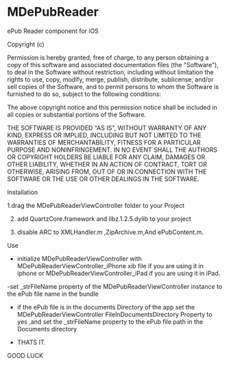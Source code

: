 MDePubReader
============

ePub Reader component for iOS

Copyright (c) <year> <copyright holders>

Permission is hereby granted, free of charge, to any person obtaining a copy of this software and associated documentation files (the "Software"), to deal in the Software without restriction, including without limitation the rights to use, copy, modify, merge, publish, distribute, sublicense, and/or sell copies of the Software, and to permit persons to whom the Software is furnished to do so, subject to the following conditions:

The above copyright notice and this permission notice shall be included in all copies or substantial portions of the Software.

THE SOFTWARE IS PROVIDED "AS IS", WITHOUT WARRANTY OF ANY KIND, EXPRESS OR IMPLIED, INCLUDING BUT NOT LIMITED TO THE WARRANTIES OF MERCHANTABILITY, FITNESS FOR A PARTICULAR PURPOSE AND NONINFRINGEMENT. IN NO EVENT SHALL THE AUTHORS OR COPYRIGHT HOLDERS BE LIABLE FOR ANY CLAIM, DAMAGES OR OTHER LIABILITY, WHETHER IN AN ACTION OF CONTRACT, TORT OR OTHERWISE, ARISING FROM, OUT OF OR IN CONNECTION WITH THE SOFTWARE OR THE USE OR OTHER DEALINGS IN THE SOFTWARE.


Installation

1.drag the MDePubReaderViewController folder to your Project 

2. add QuartzCore.framework and libz.1.2.5.dylib to your project

3. disable ARC to XMLHandler.m ,ZipArchive.m,And ePubContent.m.



Use

- initialize MDePubReaderViewController with MDePubReaderViewController_iPhone xib file if you are using it in iphone 
or MDePubReaderViewController_iPad if you are using it in iPad.

-set _strFileName property of the MDePubReaderViewController instance to the ePub file name in the bundle 

- if the ePub file is in the documents Directory of the app set the MDePubReaderViewController FileInDocumentsDirectory 
Property to yes ,and set the _strFileName property to the ePub file path in the Documents directory

- THATS IT.



GOOD LUCK

